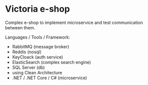 #  Victoria e-shop

Complex e-shop to implement microservice and test communication between them.

Languages / Tools / Framework:
- RabbitMQ (message broker)
- Reddis (nosql)
- KeyCloack (auth service)
- ElasticSearch (complex search engine)
- SQL Server (db)
- using Clean Architecture
- .NET / .NET Core / C# (microservice)